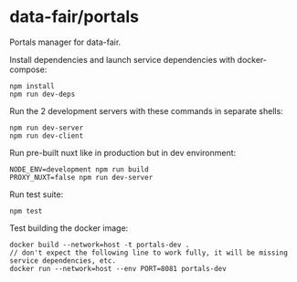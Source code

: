# data-fair/portals

Portals manager for data-fair.

Install dependencies and launch service dependencies with docker-compose:

    npm install
    npm run dev-deps

Run the 2 development servers with these commands in separate shells:

    npm run dev-server
    npm run dev-client

Run pre-built nuxt like in production but in dev environment:

    NODE_ENV=development npm run build
    PROXY_NUXT=false npm run dev-server

Run test suite:

    npm test

Test building the docker image:

    docker build --network=host -t portals-dev .
    // don't expect the following line to work fully, it will be missing service dependencies, etc.
    docker run --network=host --env PORT=8081 portals-dev